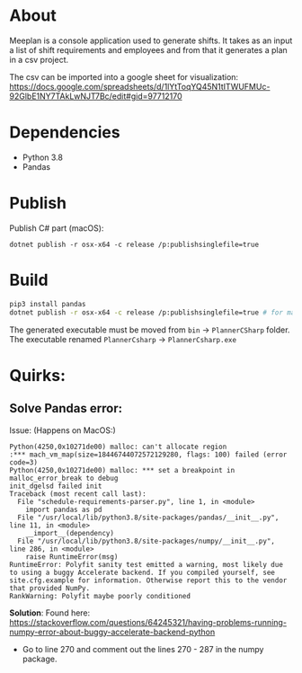 # About

Meeplan is a console application used to generate shifts. It takes as an input a list of shift requirements and employees and from that it generates a plan in a csv project.

The csv can be imported into a google sheet for visualization:
https://docs.google.com/spreadsheets/d/1lYtToqYQ45N1tITWUFMUc-92GlbE1NY7TAkLwNJT7Bc/edit#gid=97712170


# Dependencies
* Python 3.8
* Pandas

# Publish
Publish C# part (macOS):

`dotnet publish -r osx-x64 -c release /p:publishsinglefile=true`

# Build
```bash
pip3 install pandas
dotnet publish -r osx-x64 -c release /p:publishsinglefile=true # for macOS
```
The generated executable must be moved from `bin` -> `PlannerCSharp` folder. The executable renamed `PlannerCsharp` -> `PlannerCsharp.exe`

# Quirks:

## Solve Pandas error:

Issue: (Happens on MacOS:)
```
Python(4250,0x10271de00) malloc: can't allocate region
:*** mach_vm_map(size=18446744072572129280, flags: 100) failed (error code=3)
Python(4250,0x10271de00) malloc: *** set a breakpoint in malloc_error_break to debug
init_dgelsd failed init
Traceback (most recent call last):
  File "schedule-requirements-parser.py", line 1, in <module>
    import pandas as pd
  File "/usr/local/lib/python3.8/site-packages/pandas/__init__.py", line 11, in <module>
    __import__(dependency)
  File "/usr/local/lib/python3.8/site-packages/numpy/__init__.py", line 286, in <module>
    raise RuntimeError(msg)
RuntimeError: Polyfit sanity test emitted a warning, most likely due to using a buggy Accelerate backend. If you compiled yourself, see site.cfg.example for information. Otherwise report this to the vendor that provided NumPy.
RankWarning: Polyfit maybe poorly conditioned
```

**Solution**:
Found here:
https://stackoverflow.com/questions/64245321/having-problems-running-numpy-error-about-buggy-accelerate-backend-python

* Go to line 270 and comment out the lines 270 - 287 in the numpy package.